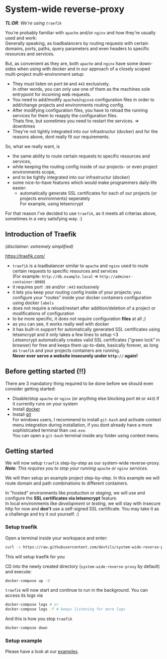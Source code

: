 # System-wide reverse-proxy

***TL:DR**: We're using `traefik`*

You're probably familiar with `apache` and/or `nginx` and how they're usually used and work:  
Generally speaking, as loadbalancers by routing requests with certain domains, ports, paths, query parameters and even headers to specific resources and services.

But, as convenient as they are, both `apache` and `nginx` have some down-sides when using with docker and in our approach of a closely scoped multi-project multi-environment setup:

- They must listen on port `80` and `443` exclusively.  
    In other words, you can only use one of them as the machines sole entrypoint for incoming web requests.
- You need to add/modify `apache`s/`nginx`s configuration files in order to add/change projects and environments routing config.
- After modifying configuration files, you have to reload the running services for them to reapply the configuration files.  
    Thats fine, but sometimes you need to restart the services. => downtimes
- They're not tightly integrated into our infrastructur (docker) and for the reasons above, dont really fit our requirements.

So, what we really want, is

- the same ability to route certain requests to specific resources and services,
- while keeping the routing config inside of our projects- or even project environments scope,
- and to be tightly integrated into our infrastructur (docker)
- some nice-to-have features which would make programmers daily-life easier:
    - automatically generate SSL certificates for each of our projects (or projects environments) seperately  
    For example, using letsencrypt

For that reason I've decided to use `traefik`, as it meets all criterias above, sometimes in a very satisfying way. :)

## Introduction of Traefik

*(disclaimer: extremely simplified)*

https://traefik.com/

- `traefik` is a loadbalancer similar to `apache` and `nginx` used to route certain requests to specific resources and services  
    (For example: `http://db.example.local` => `http://adminer-container:8080`)
- it requires port `:80` and/or `:443` exclusively
- it lets you keep your routing config inside of your projects:
    you configure your "routes" inside your docker containers configuration using docker `labels`
- does not require a reload/restart after addition/deletion of a project or modifications of configuration
- to be more specific, it does not *require* configuration **files** at all ;)
- as you can see, it works really well with docker
- it has built-in support for automatically generated SSL certificates using letsencrypt and it only takes a few lines to setup <3  
    Letsencrypt automatically creates valid SSL certificates ("green lock" in browser) for free and keeps them up-to-date, basically forever, as long as `traefik` and your projects containers are running.  
    **Never ever serve a website insecurely under `http://` again!**

## Before getting started (!!)

There are 3 mandatory thing required to be done before we should even consider getting started:  

- Disable/stop `apache` or `nginx` (or anything else blocking port `80` or `443`) if it currently runs on your system
- Install [docker](https://www.docker.com/get-started/)
- Install [git](https://git-scm.com/downloads)  
    For windows users, I recommend to install `git-bash` and activate context menu integration during installation, if you dont already have a more sophisticated terminal than `cmd.exe`.  
    You can open a `git-bash` terminal inside any folder using context menu.

## Getting started

We will now setup `traefik` step-by-step as our system-wide reverse-proxy.  
***Note**: This requires you to stop your running `apache` or `nginx` services.*

We will then setup an example project step-by-step. In this example we will route domain and path combinations to different containers.

In "hosted" environments like *production* or *staging*, we will use and configure the **SSL certificates via letsencrypt** feature.  
In local environments like *development* or *testing*, we will stay with insecure http for now and **don't** use a self-signed SSL certificate. You may take it as a challenge and try it out yourself. :)

### Setup traefik

Open a terminal inside your workspace and enter:
```bash
curl -s https://raw.githubusercontent.com/devtils/system-wide-reverse-proxy/master/setup.sh | bash
```
This will setup traefik for you 

CD into the newly created directory (`system-wide-reverse-proxy` by default) and execute:
```bash
docker-compose up -d
```

`traefik` will now start and continue to run in the background. You can access its logs via
```bash
docker-compose logs # or
docker-compose logs -f # keeps listening for more logs
```

And this is how you stop `traefik`
```bash
docker-compose down
```

### Setup example

Please have a look at our [examples](./examples/README.md).
